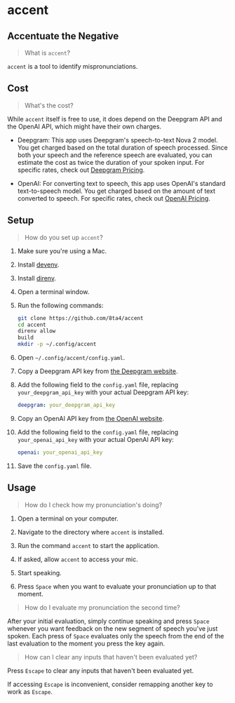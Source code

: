 # accent

## Accentuate the Negative

> What is `accent`?

`accent` is a tool to identify mispronunciations.

## Cost

> What's the cost?

While `accent` itself is free to use, it does depend on the Deepgram API and the OpenAI API, which might have their own charges.

- Deepgram: This app uses Deepgram's speech-to-text Nova 2 model. You get charged based on the total duration of speech processed. Since both your speech and the reference speech are evaluated, you can estimate the cost as twice the duration of your spoken input. For specific rates, check out [Deepgram Pricing](https://deepgram.com/pricing#:~:text=Nova%2D2-,%240.0043/min,-%240.0036/min).

- OpenAI: For converting text to speech, this app uses OpenAI's standard text-to-speech model. You get charged based on the amount of text converted to speech. For specific rates, check out [OpenAI Pricing](https://openai.com/api/pricing/#:~:text=TTS-,%2415.00%20/,1M%20characters,-TTS%20HD).

## Setup

> How do you set up `accent`?

1. Make sure you're using a Mac.

1. Install [devenv](https://github.com/cachix/devenv/blob/2837f4989338aaf03b5b4cf8bad91fe27150d984/docs/getting-started.md#installation).

1. Install [direnv](https://github.com/cachix/devenv/blob/2837f4989338aaf03b5b4cf8bad91fe27150d984/docs/automatic-shell-activation.md#installing-direnv).

1. Open a terminal window.

1. Run the following commands:

   ```sh
   git clone https://github.com/8ta4/accent
   cd accent
   direnv allow
   build
   mkdir -p ~/.config/accent
   ```

1. Open `~/.config/accent/config.yaml`.

1. Copy a Deepgram API key from [the Deepgram website](https://deepgram.com/).

1. Add the following field to the `config.yaml` file, replacing `your_deepgram_api_key` with your actual Deepgram API key:

   ```yaml
   deepgram: your_deepgram_api_key
   ```

1. Copy an OpenAI API key from [the OpenAI website](https://platform.openai.com/api-keys).

1. Add the following field to the `config.yaml` file, replacing `your_openai_api_key` with your actual OpenAI API key:

   ```yaml
   openai: your_openai_api_key
   ```

1. Save the `config.yaml` file.

## Usage

> How do I check how my pronunciation's doing?

1. Open a terminal on your computer.

1. Navigate to the directory where `accent` is installed.

1. Run the command `accent` to start the application.

1. If asked, allow `accent` to access your mic.

1. Start speaking.

1. Press `Space` when you want to evaluate your pronunciation up to that moment.

> How do I evaluate my pronunciation the second time?

After your initial evaluation, simply continue speaking and press `Space` whenever you want feedback on the new segment of speech you've just spoken. Each press of `Space` evaluates only the speech from the end of the last evaluation to the moment you press the key again.

> How can I clear any inputs that haven't been evaluated yet?

Press `Escape` to clear any inputs that haven't been evaluated yet.

If accessing `Escape` is inconvenient, consider remapping another key to work as `Escape`.
